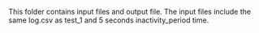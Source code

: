 This folder contains input files and output file.
The input files include the same log.csv as test_1 and 5 seconds inactivity_period time. 
